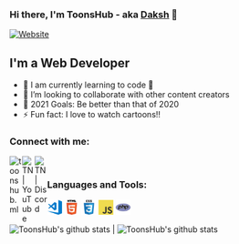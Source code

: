 ### Hi there, I'm ToonsHub - aka [Daksh][website] 👋

[![Website](https://img.shields.io/website?label=toonshub.ga&style=for-the-badge&url=https%3A%2F%2Ftoonshub.ga)](https://toonshub.ga)

## I'm a Web Developer

- 🔭 I am currently learning to code 🤣
- 👯 I’m looking to collaborate with other content creators
- 🥅 2021 Goals: Be better than that of 2020
- ⚡ Fun fact: I love to watch cartoons!!

### Connect with me:

[<img align="left" alt="toonshub.ml" width="22px" src="https://i.postimg.cc/L6j4tKxy/globe.png" />][website]
[<img align="left" alt="TN | YouTube" width="22px" src="https://upload.wikimedia.org/wikipedia/commons/0/09/YouTube_full-color_icon_%282017%29.svg" />][youtube]
[<img align="left" alt="TN | Discord" width="22px" src="https://i.postimg.cc/rs16rcqx/discord-512.png" />][discord]
<br />


[website]: https://toonshub.ml
[youtube]: https://www.youtube.com/channel/UCL_YVurWT5RGkeHGbmG1odA
[discord]: https://discord.gg/2mPFKykW4j


### Languages and Tools:

<img alt="Visual Studio Code" width="26px" src="https://raw.githubusercontent.com/github/explore/80688e429a7d4ef2fca1e82350fe8e3517d3494d/topics/visual-studio-code/visual-studio-code.png" />
<img alt="HTML5" width="26px" src="https://raw.githubusercontent.com/github/explore/80688e429a7d4ef2fca1e82350fe8e3517d3494d/topics/html/html.png" />
<img alt="CSS3" width="26px" src="https://raw.githubusercontent.com/github/explore/80688e429a7d4ef2fca1e82350fe8e3517d3494d/topics/css/css.png" />
<img alt="JavaScript" width="26px" src="https://raw.githubusercontent.com/github/explore/80688e429a7d4ef2fca1e82350fe8e3517d3494d/topics/javascript/javascript.png" />
<img alt="PHP" width="26px" src="https://raw.githubusercontent.com/github/explore/80688e429a7d4ef2fca1e82350fe8e3517d3494d/topics/php/php.png" />



![ToonsHub's github stats](https://github-readme-stats.vercel.app/api?username=ToonsHub&show_icons=true&theme=radical&include_all_commits=true) | ![ToonsHub's github stats](https://github-readme-stats.vercel.app/api/top-langs/?username=ToonsHub&theme=radical&layout=compact)

